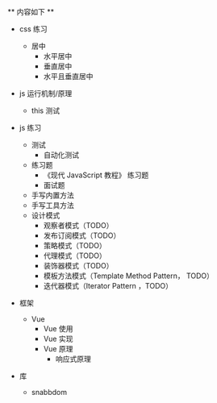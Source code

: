 ** 内容如下 **

- css 练习
    - 居中
        - 水平居中
        - 垂直居中
        - 水平且垂直居中

- js 运行机制/原理
    - this 测试

- js 练习
    - 测试
        - 自动化测试
    - 练习题
        - 《现代 JavaScript 教程》 练习题
        - 面试题
    - 手写内置方法
    - 手写工具方法
    - 设计模式
        - 观察者模式（TODO）
        - 发布订阅模式（TODO）
        - 策略模式（TODO）
        - 代理模式（TODO）
        - 装饰器模式（TODO）
        - 模板方法模式（Template Method Pattern， TODO）
        - 迭代器模式（Iterator Pattern ，TODO）
- 框架
    - Vue
        - Vue 使用
        - Vue 实现
        - Vue 原理
            - 响应式原理
- 库
    - snabbdom
